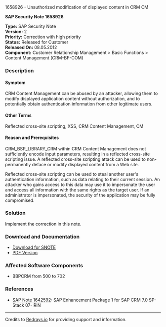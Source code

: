 1658926 - Unauthorized modification of displayed content in CRM CM

**SAP Security Note 1658926**

**Type:** SAP Security Note  
**Version:** 2  
**Priority:** Correction with high priority  
**Status:** Released for Customer  
**Released On:** 08.05.2012  
**Component:** Customer Relationship Management > Basic Functions > Content Management (CRM-BF-COM)  

### Description

#### Symptom
CRM Content Management can be abused by an attacker, allowing them to modify displayed application content without authorization, and to potentially obtain authentication information from other legitimate users.

#### Other Terms
Reflected cross-site scripting, XSS, CRM Content Management, CM

#### Reason and Prerequisites
CRM_BSP_LIBRARY_CRM within CRM Content Management does not sufficiently encode input parameters, resulting in a reflected cross-site scripting issue. A reflected cross-site scripting attack can be used to non-permanently deface or modify displayed content from a Web site.

Reflected cross-site scripting can be used to steal another user's authentication information, such as data relating to their current session. An attacker who gains access to this data may use it to impersonate the user and access all information with the same rights as the target user. If an administrator is impersonated, the security of the application may be fully compromised.

### Solution
Implement the correction in this note.

### Download and Documentation
- [Download for SNOTE](https://notesdownloads.sap.com/note/0040000009850362017)
- [PDF Version](https://userapps.support.sap.com/sap/support/sfm/notes/print/0001658926?language=en-US&token=23827D19486AE0776CA645CC926DC350)

### Affected Software Components
- BBPCRM from 500 to 702

### References
- [SAP Note 1642592](https://me.sap.com/notes/1642592): SAP Enhancement Package 1 for SAP CRM 7.0 SP-Stack 07- RIN

---

Credits to [Redrays.io](https://redrays.io) for providing support and information.